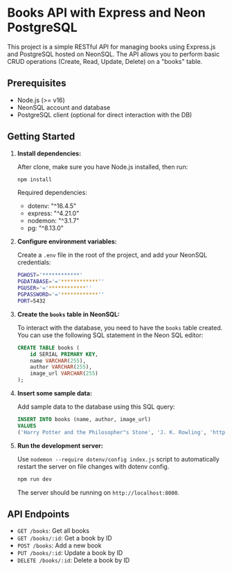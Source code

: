 # Books API with Express and Neon PostgreSQL

This project is a simple RESTful API for managing books using Express.js and PostgreSQL hosted on NeonSQL. The API allows you to perform basic CRUD operations (Create, Read, Update, Delete) on a "books" table.

## Prerequisites

- Node.js (>= v16)
- NeonSQL account and database
- PostgreSQL client (optional for direct interaction with the DB)

## Getting Started

1. **Install dependencies:**

   After clone, make sure you have Node.js installed, then run:

   ```bash
   npm install
   ```

   Required dependencies:

   - dotenv: "^16.4.5"
   - express: "^4.21.0"
   - nodemon: "^3.1.7"
   - pg: "^8.13.0"

2. **Configure environment variables:**

   Create a `.env` file in the root of the project, and add your NeonSQL credentials:

   ```bash
   PGHOST='************'
   PGDATABASE='='************''
   PGUSER='='************''
   PGPASSWORD='='************''
   PORT=5432
   ```

3. **Create the `books` table in NeonSQL:**

   To interact with the database, you need to have the `books` table created. You can use the following SQL statement in the Neon SQL editor:

   ```sql
   CREATE TABLE books (
       id SERIAL PRIMARY KEY,
       name VARCHAR(255),
       author VARCHAR(255),
       image_url VARCHAR(255)
   );
   ```

4. **Insert some sample data:**

   Add sample data to the database using this SQL query:

   ```sql
   INSERT INTO books (name, author, image_url)
   VALUES
   ('Harry Potter and the Philosopher"s Stone', 'J. K. Rowling', 'https://en.wikipedia.org/wiki/Harry_Potter_and_the_Philosopher%27s_Stone#/media/File:Harry_Potter_and_the_Philosopher"s_Stone_Book_Cover.jpg');
   ```

5. **Run the development server:**

   Use `nodemon --require dotenv/config index.js` script to automatically restart the server on file changes with dotenv config.

   ```bash
   npm run dev
   ```

   The server should be running on `http://localhost:8000`.

## API Endpoints

- `GET /books`: Get all books
- `GET /books/:id`: Get a book by ID
- `POST /books`: Add a new book
- `PUT /books/:id`: Update a book by ID
- `DELETE /books/:id`: Delete a book by ID
